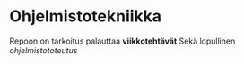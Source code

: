 # Ohjelmistotekniikka

Repoon on tarkoitus palauttaa **viikkotehtävät**
Sekä lopullinen *ohjelmistototeutus* 
